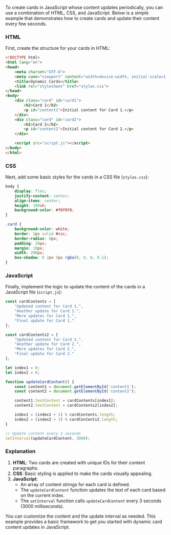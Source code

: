 To create cards in JavaScript whose content updates periodically, you can use a combination of HTML, CSS, and JavaScript. Below is a simple example that demonstrates how to create cards and update their content every few seconds.

### HTML
First, create the structure for your cards in HTML:

```html
<!DOCTYPE html>
<html lang="en">
<head>
    <meta charset="UTF-8">
    <meta name="viewport" content="width=device-width, initial-scale=1.0">
    <title>Dynamic Cards</title>
    <link rel="stylesheet" href="styles.css">
</head>
<body>
    <div class="card" id="card1">
        <h2>Card 1</h2>
        <p id="content1">Initial content for Card 1.</p>
    </div>
    <div class="card" id="card2">
        <h2>Card 2</h2>
        <p id="content2">Initial content for Card 2.</p>
    </div>

    <script src="script.js"></script>
</body>
</html>
```

### CSS
Next, add some basic styles for the cards in a CSS file (`styles.css`):

```css
body {
    display: flex;
    justify-content: center;
    align-items: center;
    height: 100vh;
    background-color: #f0f0f0;
}

.card {
    background-color: white;
    border: 1px solid #ccc;
    border-radius: 8px;
    padding: 20px;
    margin: 10px;
    width: 200px;
    box-shadow: 0 2px 5px rgba(0, 0, 0, 0.1);
}
```

### JavaScript
Finally, implement the logic to update the content of the cards in a JavaScript file (`script.js`):

```javascript
const cardContents = [
    "Updated content for Card 1.",
    "Another update for Card 1.",
    "More updates for Card 1.",
    "Final update for Card 1."
];

const cardContents2 = [
    "Updated content for Card 2.",
    "Another update for Card 2.",
    "More updates for Card 2.",
    "Final update for Card 2."
];

let index1 = 0;
let index2 = 0;

function updateCardContent() {
    const content1 = document.getElementById('content1');
    const content2 = document.getElementById('content2');

    content1.textContent = cardContents[index1];
    content2.textContent = cardContents2[index2];

    index1 = (index1 + 1) % cardContents.length;
    index2 = (index2 + 1) % cardContents2.length;
}

// Update content every 3 seconds
setInterval(updateCardContent, 3000);
```

### Explanation
1. **HTML**: Two cards are created with unique IDs for their content paragraphs.
2. **CSS**: Basic styling is applied to make the cards visually appealing.
3. **JavaScript**:
   - An array of content strings for each card is defined.
   - The `updateCardContent` function updates the text of each card based on the current index.
   - The `setInterval` function calls `updateCardContent` every 3 seconds (3000 milliseconds).

You can customize the content and the update interval as needed. This example provides a basic framework to get you started with dynamic card content updates in JavaScript.